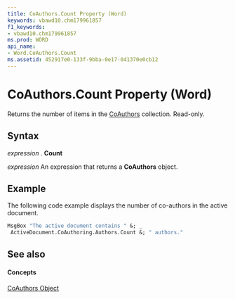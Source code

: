 ```yaml
---
title: CoAuthors.Count Property (Word)
keywords: vbawd10.chm179961857
f1_keywords:
- vbawd10.chm179961857
ms.prod: WORD
api_name:
- Word.CoAuthors.Count
ms.assetid: 452917e0-133f-9bba-0e17-041370e0cb12
---
```



# CoAuthors.Count Property (Word)

Returns the number of items in the [CoAuthors](coauthors-object-word.md) collection. Read-only.


## Syntax

 _expression_ . **Count**

 _expression_ An expression that returns a **CoAuthors** object.


## Example

The following code example displays the number of co-authors in the active document.


```vb
MsgBox "The active document contains " &; _ 
 ActiveDocument.CoAuthoring.Authors.Count &; " authors."
```


## See also


#### Concepts


[CoAuthors Object](coauthors-object-word.md)

